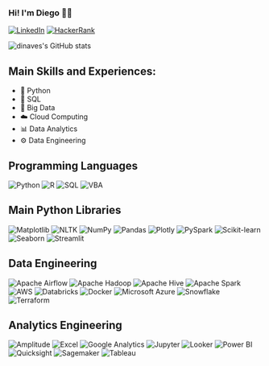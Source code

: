 ### Hi! I'm Diego 👋🏻

[![LinkedIn](https://img.shields.io/badge/LinkedIn-0077B5?style=for-the-badge&logo=linkedin&logoColor=white)](https://www.linkedin.com/in/navesfranco/)
[![HackerRank](https://img.shields.io/badge/-Hackerrank-2EC866?style=for-the-badge&logo=HackerRank&logoColor=white)](https://www.hackerrank.com/profile/navesfranco)

![dinaves's GitHub stats](https://github-readme-stats.vercel.app/api?username=dinaves&show_icons=true&theme=gruvbox)

## Main Skills and Experiences:
* 🐍 Python
* 🐘 SQL
* 🎲 Big Data
* ☁️ Cloud Computing
* 📊 Data Analytics
* ⚙️ Data Engineering

## Programming Languages
![Python](https://img.shields.io/badge/Python-4B8BBE?style=for-the-badge&logo=python&logoColor=white)
![R](https://img.shields.io/badge/R-276DC3?style=for-the-badge&logo=r&logoColor=white)
![SQL](https://img.shields.io/badge/SQL-00758F?style=for-the-badge&logo=amazon-dynamodb&logoColor=white)
![VBA](https://img.shields.io/badge/VBA-217346?style=for-the-badge&logo=microsoft&logoColor=white)

## Main Python Libraries
![Matplotlib](https://img.shields.io/badge/Matplotlib-11557c?style=for-the-badge&logo=matplotlib&logoColor=white)
![NLTK](https://img.shields.io/badge/NLTK-3776AB?style=for-the-badge&logo=nltk&logoColor=white)
![NumPy](https://img.shields.io/badge/NumPy-4B8BBE?style=for-the-badge&logo=numpy&logoColor=white)
![Pandas](https://img.shields.io/badge/pandas-150458?style=for-the-badge&logo=pandas&logoColor=white)
![Plotly](https://img.shields.io/badge/Plotly-3F4F75?style=for-the-badge&logo=plotly&logoColor=white)
![PySpark](https://img.shields.io/badge/PySpark-E25A1C?style=for-the-badge&logo=apache-spark&logoColor=white)
![Scikit-learn](https://img.shields.io/badge/scikit_learn-F7931E?style=for-the-badge&logo=scikit-learn&logoColor=white)
![Seaborn](https://img.shields.io/badge/Seaborn-3776AB?style=for-the-badge&logo=seaborn&logoColor=white)
![Streamlit](https://img.shields.io/badge/Streamlit-FF4B4B?style=for-the-badge&logo=streamlit&logoColor=white)


## Data Engineering
![Apache Airflow](https://img.shields.io/badge/Apache%20Airflow-017CEE?style=for-the-badge&logo=apache-airflow&logoColor=white)
![Apache Hadoop](https://img.shields.io/badge/Apache%20Hadoop-66CCFF?style=for-the-badge&logo=apache-hadoop&logoColor=black)
![Apache Hive](https://img.shields.io/badge/Apache%20Hive-FDEE21?style=for-the-badge&logo=apachehive&logoColor=black)
![Apache Spark](https://img.shields.io/badge/Apache%20Spark-E25A1C?style=for-the-badge&logo=apache-spark&logoColor=white)
![AWS](https://img.shields.io/badge/Amazon_AWS-232F3E?style=for-the-badge&logo=amazon-aws&logoColor=white)
![Databricks](https://img.shields.io/badge/Databricks-FF3621?style=for-the-badge&logo=databricks&logoColor=white)
![Docker](https://img.shields.io/badge/Docker-2496ED?style=for-the-badge&logo=docker&logoColor=white)
![Microsoft Azure](https://img.shields.io/badge/Microsoft%20Azure-0078D4?style=for-the-badge&logo=microsoft-azure&logoColor=white)
![Snowflake](https://img.shields.io/badge/Snowflake-29B5E8?style=for-the-badge&logo=snowflake&logoColor=white)
![Terraform](https://img.shields.io/badge/Terraform-7B42BC?style=for-the-badge&logo=terraform&logoColor=white)


## Analytics Engineering
![Amplitude](https://img.shields.io/badge/Amplitude-0052CC?style=for-the-badge&logo=simple-icons&logoColor=white)
![Excel](https://img.shields.io/badge/Excel-4C1?style=for-the-badge&logo=microsoft-excel&logoColor=white)
![Google Analytics](https://img.shields.io/badge/Google%20Analytics-F24E1E?style=for-the-badge&logo=google-analytics&logoColor=white)
![Jupyter](https://img.shields.io/badge/Jupyter-FFCA28?style=for-the-badge&logo=jupyter&logoColor=white)
![Looker](https://img.shields.io/badge/Looker-FF6384?style=for-the-badge&logo=looker&logoColor=white)
![Power BI](https://img.shields.io/badge/Power%20BI-36A2EB?style=for-the-badge&logo=power-bi&logoColor=white)
![Quicksight](https://img.shields.io/badge/QuickSight-9966FF?style=for-the-badge&logo=amazon-aws&logoColor=white)
![Sagemaker](https://img.shields.io/badge/Sagemaker-4BC0C0?style=for-the-badge&logo=amazon-aws&logoColor=white)
![Tableau](https://img.shields.io/badge/Tableau-FF9F40?style=for-the-badge&logo=tableau&logoColor=white)
